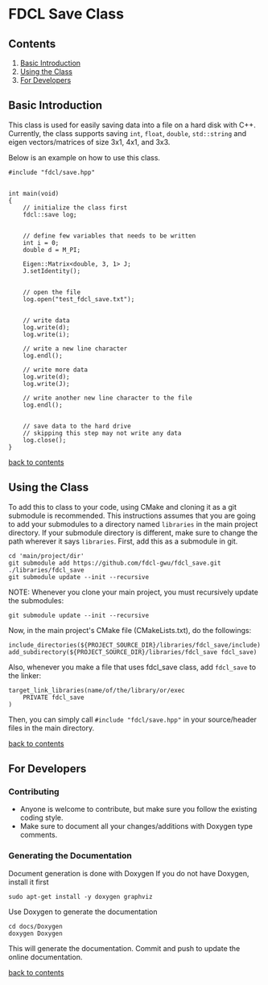 # FDCL Save Class

<a name="contents"></a>
## Contents
1. [Basic Introduction](#intro)
2. [Using the Class](#using-the-class)
3. [For Developers](#for-developers)


<a name="intro"></a>
## Basic Introduction

This class is used for easily saving data into a file on a hard disk with C++. 
Currently, the class supports saving `int`, `float`, `double`, `std::string` and eigen vectors/matrices of size 3x1, 4x1, and 3x3.

Below is an example on how to use this class.

```
#include "fdcl/save.hpp"


int main(void)
{
    // initialize the class first
    fdcl::save log;


    // define few variables that needs to be written
    int i = 0;
    double d = M_PI;

    Eigen::Matrix<double, 3, 1> J;
    J.setIdentity();


    // open the file	
    log.open("test_fdcl_save.txt");


    // write data
    log.write(d);
    log.write(i);

    // write a new line character
    log.endl();

    // write more data
    log.write(d);
    log.write(J);

    // write another new line character to the file
    log.endl();
	
	
    // save data to the hard drive
    // skipping this step may not write any data
    log.close();
}
```
[back to contents](#contents)

<a name="using-the-class"></a>
## Using the Class

To add this to class to your code, using CMake and cloning it as a git submodule is recommended. 
This instructions assumes that you are going to add your submodules to a directory named `libraries` in the main project directory.
If your submodule directory is different, make sure to change the path wherever it says `libraries`.
First, add this as a submodule in git.

```
cd 'main/project/dir'
git submodule add https://github.com/fdcl-gwu/fdcl_save.git ./libraries/fdcl_save
git submodule update --init --recursive
```

NOTE: Whenever you clone your main project, you must recursively update the submodules:
```
git submodule update --init --recursive
```

Now, in the main project's CMake file (CMakeLists.txt), do the followings:
```
include_directories(${PROJECT_SOURCE_DIR}/libraries/fdcl_save/include)
add_subdirectory(${PROJECT_SOURCE_DIR}/libraries/fdcl_save fdcl_save)
```

Also, whenever you make a file that uses fdcl_save class, add `fdcl_save` to the linker:
```
target_link_libraries(name/of/the/library/or/exec
    PRIVATE fdcl_save
)
```

Then, you can simply call `#include "fdcl/save.hpp"` in your source/header files in the main directory.

[back to contents](#contents)

<a name="for-developers"></a>
## For Developers

### Contributing
* Anyone is welcome to contribute, but make sure you follow the existing coding style.
* Make sure to document all your changes/additions with Doxygen type comments.

### Generating the Documentation
Document generation is done with Doxygen
If you do not have Doxygen, install it first
```
sudo apt-get install -y doxygen graphviz
```

Use Doxygen to generate the documentation
```
cd docs/Doxygen
doxygen Doxygen
```

This will generate the documentation. 
Commit and push to update the online documentation.

[back to contents](#contents)
